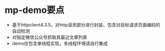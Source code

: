 # mp-demo要点
* 基于httpclient4.3.5，对http请求部分进行封装，包含对目标请求页面编码的自动检测
* 对指定微信公众号抓取其最近文章列表
* demo仅包含单线程实现，多线程环境请自行集成
